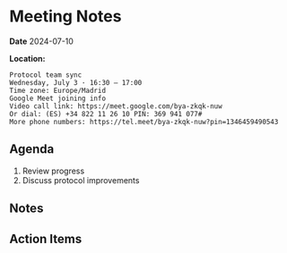# Meeting Notes

**Date** 2024-07-10

**Location:** 

```
Protocol team sync
Wednesday, July 3 · 16:30 – 17:00
Time zone: Europe/Madrid
Google Meet joining info
Video call link: https://meet.google.com/bya-zkqk-nuw
Or dial: ‪(ES) +34 822 11 26 10‬ PIN: ‪369 941 077‬#
More phone numbers: https://tel.meet/bya-zkqk-nuw?pin=1346459490543
```

## Agenda
1. Review progress
2. Discuss protocol improvements

## Notes


## Action Items